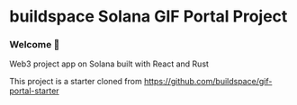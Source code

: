 # buildspace Solana GIF Portal Project

### **Welcome 👋**
Web3 project app on Solana built with React and Rust

This project is a starter cloned from https://github.com/buildspace/gif-portal-starter
